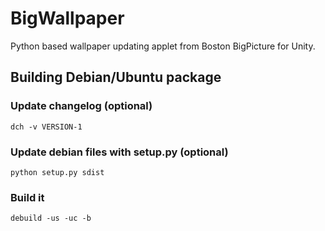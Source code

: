 BigWallpaper
============

Python based wallpaper updating applet from Boston BigPicture for Unity.

## Building Debian/Ubuntu package

### Update changelog (optional)

    dch -v VERSION-1
	
### Update debian files with setup.py (optional)

    python setup.py sdist
	
### Build it

    debuild -us -uc -b

